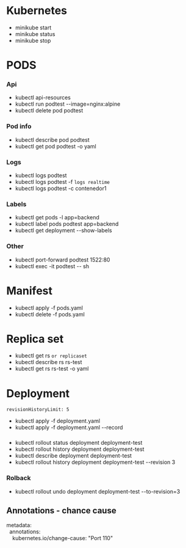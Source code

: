 
# Kubernetes
* minikube start 
* minikube status
* minikube stop

# PODS
### Api
* kubectl api-resources
* kubectl run podtest --image=nginx:alpine
* kubectl delete pod podtest

### Pod info
* kubectl describe pod podtest
* kubectl get pod podtest -o yaml
### Logs
* kubectl logs podtest
* kubectl logs podtest -f `logs realtime`
* kubectl logs podtest -c contenedor1 
### Labels
* kubectl get pods -l app=backend 
* kubectl label pods podtest app=backend 
* kubectl get deployment --show-labels
### Other
* kubectl port-forward podtest 1522:80
* kubectl exec -it podtest -- sh

# Manifest
* kubectl apply -f pods.yaml
* kubectl delete -f pods.yaml

# Replica set 
* kubectl get rs `or replicaset`
* kubectl describe rs rs-test
* kubectl get rs rs-test -o yaml

# Deployment
`revisionHistoryLimit: 5`
 * kubectl apply -f deployment.yaml
 * kubectl apply -f deployment.yaml --record 
 ### 
 * kubectl rollout status deployment deployment-test
 * kubectl rollout history deployment deployment-test
 * kubectl describe deployment deployment-test
 * kubectl rollout history deployment deployment-test --revision 3
 ### Rolback
* kubectl rollout undo deployment deployment-test --to-revision=3

## Annotations - chance cause
metadata:  <br /> 
&nbsp;&nbsp;annotations: <br /> 
&nbsp;&nbsp;&nbsp;&nbsp;kubernetes.io/change-cause: "Port 110"
 
 